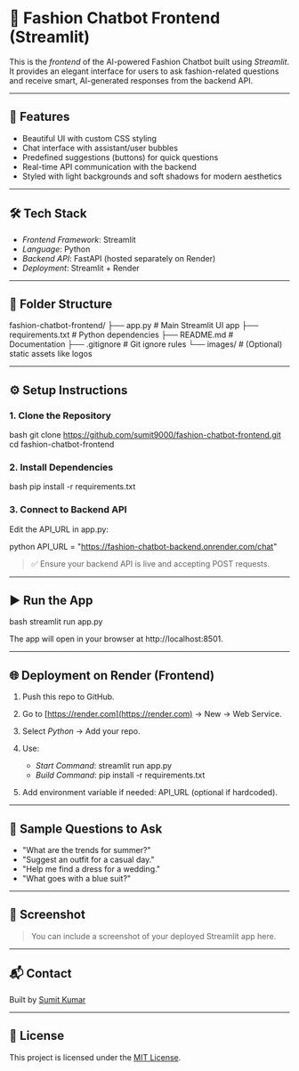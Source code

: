# 👗 Fashion Chatbot Frontend (Streamlit)

This is the *frontend* of the AI-powered Fashion Chatbot built using *Streamlit*. It provides an elegant interface for users to ask fashion-related questions and receive smart, AI-generated responses from the backend API.

---

## 🚀 Features

* Beautiful UI with custom CSS styling
* Chat interface with assistant/user bubbles
* Predefined suggestions (buttons) for quick questions
* Real-time API communication with the backend
* Styled with light backgrounds and soft shadows for modern aesthetics

---

## 🛠 Tech Stack

* *Frontend Framework*: Streamlit
* *Language*: Python
* *Backend API*: FastAPI (hosted separately on Render)
* *Deployment*: Streamlit + Render

---

## 📁 Folder Structure


fashion-chatbot-frontend/
├── app.py                 # Main Streamlit UI app
├── requirements.txt       # Python dependencies
├── README.md              # Documentation
├── .gitignore             # Git ignore rules
└── images/                # (Optional) static assets like logos


---

## ⚙ Setup Instructions

### 1. Clone the Repository

bash
git clone https://github.com/sumit9000/fashion-chatbot-frontend.git
cd fashion-chatbot-frontend


### 2. Install Dependencies

bash
pip install -r requirements.txt


### 3. Connect to Backend API

Edit the API_URL in app.py:

python
API_URL = "https://fashion-chatbot-backend.onrender.com/chat"


> ✅ Ensure your backend API is live and accepting POST requests.

---

## ▶ Run the App

bash
streamlit run app.py


The app will open in your browser at http://localhost:8501.

---

## 🌐 Deployment on Render (Frontend)

1. Push this repo to GitHub.
2. Go to [https://render.com](https://render.com) → New → Web Service.
3. Select *Python* → Add your repo.
4. Use:

   * *Start Command*: streamlit run app.py
   * *Build Command*: pip install -r requirements.txt
5. Add environment variable if needed: API_URL (optional if hardcoded).

---

## 💬 Sample Questions to Ask

* "What are the trends for summer?"
* "Suggest an outfit for a casual day."
* "Help me find a dress for a wedding."
* "What goes with a blue suit?"

---

## 📸 Screenshot

> You can include a screenshot of your deployed Streamlit app here.

---

## 📬 Contact

Built by [Sumit Kumar](https://www.linkedin.com/in/sumitkumarss/)

---

## 📄 License

This project is licensed under the [MIT License](LICENSE).
